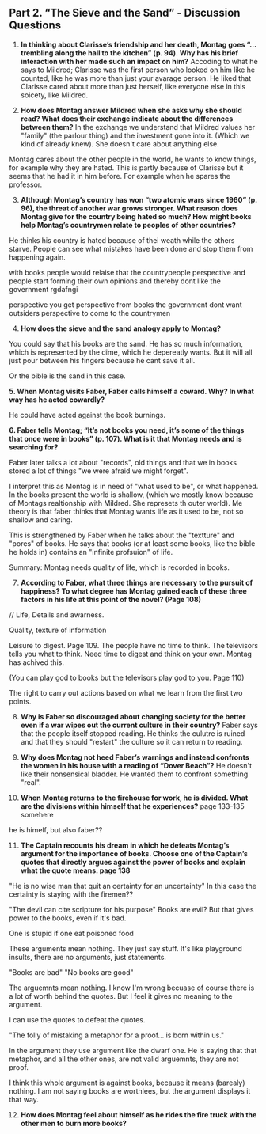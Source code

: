 ## Part 2. “The Sieve and the Sand” - Discussion Questions

1. **In thinking about Clarisse’s friendship and her death, Montag goes “…trembling along the hall to the kitchen” (p. 94). Why has his brief interaction with her made such an impact on him?**
Accoding to what he says to Mildred; Clarisse was the first person who looked on him like he counted, like he was more than just your avarage person. He liked that Clarisse cared about more than just herself, like everyone else in this soicety, like Mildred. 



2. **How does Montag answer Mildred when she asks why she should read? What does their exchange indicate about the differences between them?**
In the exchange we understand that Mildred values her "family" (the parlour thing) and the investment gone into it. (Which we kind of already knew). She doesn't care about anything else.

Montag cares about the other people in the world, he wants to know things, for example why they are hated. This is partly because of Clarisse but it seems that he had it in him before. For example when he spares the professor.


3. **Although Montag’s country has won “two atomic wars since 1960” (p. 96), the threat of another war grows stronger. What reason does Montag give for the country being hated so much? How might books help Montag’s countrymen relate to peoples of other countries?**

He thinks his country is hated because of thei weath while the others starve. People can see what mistakes have been done and stop them from happening again.

with books people would relaise that the countrypeople perspective and people start forming their own opinions and thereby dont like the government rgdafngi

perspective
you get perspective from books
the government dont want outsiders perspective to come to the countrymen

4. **How does the sieve and the sand analogy apply to Montag?**

You could say that his books are the sand. He has so much information, which is represented by the dime, which he depereatly wants. But it will all just pour between his fingers because he cant save it all. 

Or the bible is the sand in this case.

**5. When Montag visits Faber, Faber calls himself a coward. Why? In what way has he acted cowardly?**

He could have acted against the book burnings. 

**6. Faber tells Montag; “It’s not books you need, it’s some of the things that once were in books” (p. 107). What is it that Montag needs and is searching for?**

Faber later talks a lot about "records", old things and that we in books stored a lot of things "we were afraid we might forget". 

I interpret this as Montag is in need of "what used to be", or what happened. In the books present the world is shallow, (which we mostly know because of Montags realtionship with Mildred. She represets th outer world). Me theory is that faber thinks that Montag wants life as it used to be, not so shallow and caring. 

This is strengthened by Faber when he talks about the "textture" and "pores" of books. He says that books (or at least some books, like the bible he holds in) contains an "infinite profsuion" of life.

Summary: Montag needs quality of life, which is recorded in books.

7. **According to Faber, what three things are necessary to the pursuit of happiness? To what degree has Montag gained each of these three factors in his life at this point of the novel? (Page 108)**

// Life, Details and awarness.

Quality, texture of information

Leisure to digest. Page 109. The people have no time to think. The televisors tells you what to think. Need time to digest  and think on your own. Montag has achived this.

(You can play god to books but the televisors play god to you. Page 110)

The right to carry out actions based on what we learn from the first two points.

8. **Why is Faber so discouraged about changing society for the better even if a war wipes out the current culture in their country?**
Faber says that the people itself stopped reading. He thinks the culutre is ruined and that they should "restart" the culture so it can return to reading. 

9. **Why does Montag not heed Faber’s warnings and instead confronts the women in his house with a reading of “Dover Beach”?**
He doesn't like their nonsensical bladder. He wanted them to confront something "real".


10. **When Montag returns to the firehouse for work, he is divided. What are the divisions within himself that he experiences?**
page 133-135 somehere

he is himelf, but also faber??

11. **The Captain recounts his dream in which he defeats Montag’s argument for the importance of books. Choose one of the Captain’s quotes that directly argues against the power of books and explain what the quote means. page 138**

"He is no wise man that quit an certainty for an uncertainty"
In this case the certainty is staying with the firemen??

"The devil can cite scripture for his purpose"
Books are evil? But that gives power to the books, even if it's bad.

One is stupid if one eat poisoned food

These arguments mean nothing. They just say stuff. It's like playground insults, there are no arguments, just statements. 

"Books are bad"
"No books are good"

The arguemnts mean nothing. I know I'm wrong becuase of course there is a lot of worth behind the quotes. But I feel it gives no meaning to the argument. 

I can use the quotes to defeat the quotes.

"The folly of mistaking a metaphor for a proof... is born within us." 

In the argument they use argument like the dwarf one. He is saying that that metaphor, and all the other ones, are not valid arguemnts, they are not proof.

I think this whole argument is against books, because it means (barealy) nothing. I am not saying books are worthlees, but the argument displays it that way.


12. **How does Montag feel about himself as he rides the fire truck with the other men to burn more books?**